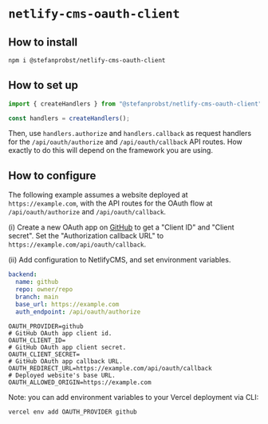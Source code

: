 # `netlify-cms-oauth-client`

## How to install

```bash
npm i @stefanprobst/netlify-cms-oauth-client
```

## How to set up

```ts
import { createHandlers } from "@stefanprobst/netlify-cms-oauth-client";

const handlers = createHandlers();
```

Then, use `handlers.authorize` and `handlers.callback` as request handlers for the
`/api/oauth/authorize` and `/api/oauth/callback` API routes. How exactly to do this will depend on
the framework you are using.

## How to configure

The following example assumes a website deployed at `https://example.com`, with the API routes for
the OAuth flow at `/api/oauth/authorize` and `/api/oauth/callback`.

(i) Create a new OAuth app on [GitHub](https://github.com/settings/applications/new) to get a
"Client ID" and "Client secret". Set the "Authorization callback URL" to
`https://example.com/api/oauth/callback`.

(ii) Add configuration to NetlifyCMS, and set environment variables.

```yaml config.yaml
backend:
  name: github
  repo: owner/repo
  branch: main
  base_url: https://example.com
  auth_endpoint: /api/oauth/authorize
```

```text .env
OAUTH_PROVIDER=github
# GitHub OAuth app client id.
OAUTH_CLIENT_ID=
# GitHub OAuth app client secret.
OAUTH_CLIENT_SECRET=
# GitHub OAuth app callback URL.
OAUTH_REDIRECT_URL=https://example.com/api/oauth/callback
# Deployed website's base URL.
OAUTH_ALLOWED_ORIGIN=https://example.com
```

Note: you can add environment variables to your Vercel deployment via CLI:

```bash
vercel env add OAUTH_PROVIDER github
```
